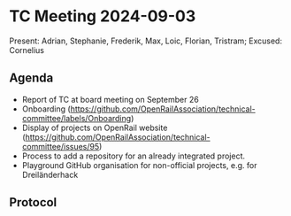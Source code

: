 # TC Meeting 2024-09-03

Present: Adrian, Stephanie, Frederik, Max, Loic, Florian, Tristram; Excused: Cornelius 

## Agenda

* Report of TC at board meeting on September 26
* Onboarding (https://github.com/OpenRailAssociation/technical-committee/labels/Onboarding)
* Display of projects on OpenRail website (https://github.com/OpenRailAssociation/technical-committee/issues/95)
* Process to add a repository for an already integrated project.
* Playground GitHub organisation for non-official projects, e.g. for Dreiländerhack

## Protocol

